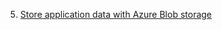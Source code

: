 5. [Store application data with Azure Blob storage](https://docs.microsoft.com/en-us/learn/modules/store-app-data-with-azure-blob-storage/)
